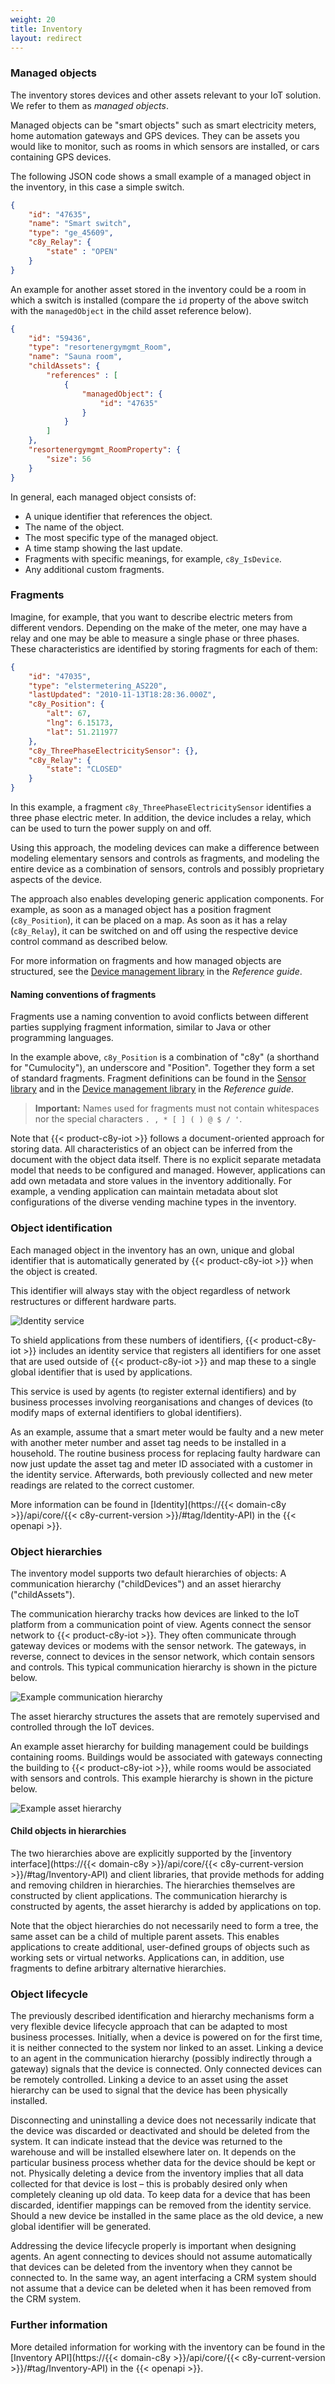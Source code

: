 ```yaml
---
weight: 20
title: Inventory
layout: redirect
---
```



### Managed objects

The inventory stores devices and other assets relevant to your IoT solution. We refer to them as *managed objects*.

Managed objects can be "smart objects" such as smart electricity meters, home automation gateways and GPS devices. They can be assets you would like to monitor, such as rooms in which sensors are installed, or cars containing GPS devices.

The following JSON code shows a small example of a managed object in the inventory, in this case a simple switch.

```json
{
    "id": "47635",
    "name": "Smart switch",
    "type": "ge_45609",
    "c8y_Relay": {
        "state" : "OPEN"
    }
}
```

An example for another asset stored in the inventory could be a room in which a switch is installed (compare the `id` property of the above switch with the `managedObject` in the child asset reference below).

```json
{
    "id": "59436",
    "type": "resortenergymgmt_Room",
    "name": "Sauna room",
    "childAssets": {
        "references" : [
            {
                "managedObject": {
                    "id": "47635"
                }
            }
        ]
    },
    "resortenergymgmt_RoomProperty": {
		"size": 56
    }
}
```

In general, each managed object consists of:

*  A unique identifier that references the object.
*  The name of the object.
*  The most specific type of the managed object.
*  A time stamp showing the last update.
*  Fragments with specific meanings, for example, `c8y_IsDevice`.
*  Any additional custom fragments.

### Fragments

Imagine, for example, that you want to describe electric meters from different vendors. Depending on the make of the meter, one may have a relay and one may be able to measure a single phase or three phases. These characteristics are identified by storing fragments for each of them:

```json
{
    "id": "47035",
    "type": "elstermetering_AS220",
    "lastUpdated": "2010-11-13T18:28:36.000Z",
    "c8y_Position": {
        "alt": 67,
        "lng": 6.15173,
        "lat": 51.211977
    },
    "c8y_ThreePhaseElectricitySensor": {},
    "c8y_Relay": {
        "state": "CLOSED"   
    }
}
```

In this example, a fragment `c8y_ThreePhaseElectricitySensor` identifies a three phase electric meter. In addition, the device includes a relay, which can be used to turn the power supply on and off.

Using this approach, the modeling devices can make a difference between modeling elementary sensors and controls as fragments, and modeling the entire device as a combination of sensors, controls and possibly proprietary aspects of the device.

The approach also enables developing generic application components. For example, as soon as a managed object has a position fragment (`c8y_Position`), it can be placed on a map. As soon as it has a relay (`c8y_Relay`), it can be switched on and off using the respective device control command as described below.

For more information on fragments and how managed objects are structured, see the [Device management library](reference/device-management-library/) in the *Reference guide*.

#### Naming conventions of fragments

Fragments use a naming convention to avoid conflicts between different parties supplying fragment information, similar to Java or other programming languages.

In the example above, `c8y_Position` is a combination of "c8y" (a shorthand for "Cumulocity"), an underscore and "Position". Together they form a set of standard fragments. Fragment definitions can be found in the [Sensor library](/reference/sensor-library/) and in the [Device management library](/reference/device-management-library/) in the *Reference guide*.

> **Important:** Names used for fragments must not contain whitespaces nor the special characters `. , * [ ] ( ) @ $ / '`.

Note that {{< product-c8y-iot >}} follows a document-oriented approach for storing data. All characteristics of an object can be inferred from the document with the object data itself. There is no explicit separate metadata model that needs to be configured and managed. However, applications can add own metadata and store values in the inventory additionally. For example, a vending application can maintain metadata about slot configurations of the diverse vending machine types in the inventory.

### Object identification

Each managed object in the inventory has an own, unique and global identifier that is automatically generated by {{< product-c8y-iot >}} when the object is created.

This identifier will always stay with the object regardless of network restructures or different hardware parts.

![Identity service](/images/concepts-guide/identification.png)

To shield applications from these numbers of identifiers, {{< product-c8y-iot >}} includes an identity service that registers all identifiers for one asset that are used outside of {{< product-c8y-iot >}} and map these to a single global identifier that is used by applications.

This service is used by agents (to register external identifiers) and by business processes involving reorganisations and changes of devices (to modify maps of external identifiers to global identifiers).

As an example, assume that a smart meter would be faulty and a new meter with another meter number and asset tag needs to be installed in a household. The routine business process for replacing faulty hardware can now just update the asset tag and meter ID associated with a customer in the identity service. Afterwards, both previously collected and new meter readings are related to the correct customer.

More information can be found in [Identity](https://{{< domain-c8y >}}/api/core/{{< c8y-current-version >}}/#tag/Identity-API) in the {{< openapi >}}.

### Object hierarchies

The inventory model supports two default hierarchies of objects: A communication hierarchy ("childDevices") and an asset hierarchy ("childAssets").

The communication hierarchy tracks how devices are linked to the IoT platform from a communication point of view. Agents connect the sensor network to {{< product-c8y-iot >}}. They often communicate through gateway devices or modems with the sensor network. The gateways, in reverse, connect to devices in the sensor network, which contain sensors and controls. This typical communication hierarchy is shown in the picture below.

![Example communication hierarchy](/images/concepts-guide/commshierarchy.png)

The asset hierarchy structures the assets that are remotely supervised and controlled through the IoT devices.

An example asset hierarchy for building management could be buildings containing rooms. Buildings would be associated with gateways connecting the building to {{< product-c8y-iot >}}, while rooms would be associated with sensors and controls. This example hierarchy is shown in the picture below.

![Example asset hierarchy](/images/concepts-guide/assethierarchy.png)

#### Child objects in hierarchies

The two hierarchies above are explicitly supported by the [inventory interface](https://{{< domain-c8y >}}/api/core/{{< c8y-current-version >}}/#tag/Inventory-API) and client libraries, that provide methods for adding and removing children in hierarchies. The hierarchies themselves are constructed by client applications. The communication hierarchy is constructed by agents, the asset hierarchy is added by applications on top.

Note that the object hierarchies do not necessarily need to form a tree, the same asset can be a child of multiple parent assets. This enables applications to create additional, user-defined groups of objects such as working sets or virtual networks. Applications can, in addition, use fragments to define arbitrary alternative hierarchies.

### Object lifecycle

The previously described identification and hierarchy mechanisms form a very flexible device lifecycle approach that can be adapted to most business processes. Initially, when a device is powered on for the first time, it is neither connected to the system nor linked to an asset. Linking a device to an agent in the communication hierarchy (possibly indirectly through a gateway) signals that the device is connected. Only connected devices can be remotely controlled. Linking a device to an asset using the asset hierarchy can be used to signal that the device has been physically installed.

Disconnecting and uninstalling a device does not necessarily indicate that the device was discarded or deactivated and should be deleted from the system. It can indicate instead that the device was returned to the warehouse and will be installed elsewhere later on. It depends on the particular business process whether data for the device should be kept or not. Physically deleting a device from the inventory implies that all data collected for that device is lost – this is probably desired only when completely cleaning up old data. To keep data for a device that has been discarded, identifier mappings can be removed from the identity service. Should a new device be installed in the same place as the old device, a new global identifier will be generated.

Addressing the device lifecycle properly is important when designing agents. An agent connecting to devices should not assume automatically that devices can be deleted from the inventory when they cannot be connected to. In the same way, an agent interfacing a CRM system should not assume that a device can be deleted when it has been removed from the CRM system.

### Further information

More detailed information for working with the inventory can be found in the [Inventory API](https://{{< domain-c8y >}}/api/core/{{< c8y-current-version >}}/#tag/Inventory-API) in the {{< openapi >}}.
